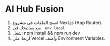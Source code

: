 # AI Hub Fusion

1. انسخ الملفات في مشروع Next.js (App Router).
2. ضع مفاتيحك في `.env.local`
3. شغل: npm install && npm run dev
4. اربط على Vercel وأضف Environment Variables.
